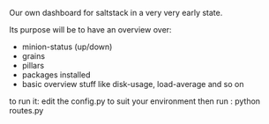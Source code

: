Our own dashboard for saltstack in a very very early state.


Its purpose will be to have an overview over:
* minion-status (up/down)
* grains
* pillars
* packages installed
* basic overview stuff like disk-usage, load-average and so on



to run it:
edit the config.py to suit your environment
then run : 
python routes.py
